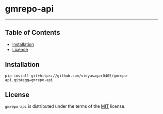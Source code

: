 # gmrepo-api

-----

## Table of Contents

- [Installation](#installation)
- [License](#license)

## Installation

```console
pip install git+https://github.com/vidyasagar0405/gmrepo-api.git#egg=gmrepo-api
```

## License

`gmrepo-api` is distributed under the terms of the [MIT](https://spdx.org/licenses/MIT.html) license.

